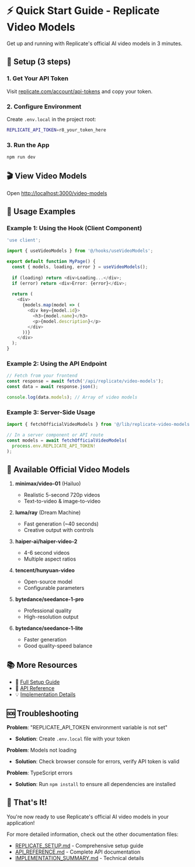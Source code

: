 # ⚡ Quick Start Guide - Replicate Video Models

Get up and running with Replicate's official AI video models in 3 minutes.

## 🚀 Setup (3 steps)

### 1. Get Your API Token
Visit [replicate.com/account/api-tokens](https://replicate.com/account/api-tokens) and copy your token.

### 2. Configure Environment
Create `.env.local` in the project root:
```bash
REPLICATE_API_TOKEN=r8_your_token_here
```

### 3. Run the App
```bash
npm run dev
```

## 🎬 View Video Models
Open [http://localhost:3000/video-models](http://localhost:3000/video-models)

## 📝 Usage Examples

### Example 1: Using the Hook (Client Component)
```typescript
'use client';

import { useVideoModels } from '@/hooks/useVideoModels';

export default function MyPage() {
  const { models, loading, error } = useVideoModels();
  
  if (loading) return <div>Loading...</div>;
  if (error) return <div>Error: {error}</div>;
  
  return (
    <div>
      {models.map(model => (
        <div key={model.id}>
          <h3>{model.name}</h3>
          <p>{model.description}</p>
        </div>
      ))}
    </div>
  );
}
```

### Example 2: Using the API Endpoint
```typescript
// Fetch from your frontend
const response = await fetch('/api/replicate/video-models');
const data = await response.json();

console.log(data.models); // Array of video models
```

### Example 3: Server-Side Usage
```typescript
import { fetchOfficialVideoModels } from '@/lib/replicate-video-models';

// In a server component or API route
const models = await fetchOfficialVideoModels(
  process.env.REPLICATE_API_TOKEN!
);
```

## 🎥 Available Official Video Models

1. **minimax/video-01** (Hailuo)
   - Realistic 5-second 720p videos
   - Text-to-video & image-to-video

2. **luma/ray** (Dream Machine)
   - Fast generation (~40 seconds)
   - Creative output with controls

3. **haiper-ai/haiper-video-2**
   - 4-6 second videos
   - Multiple aspect ratios

4. **tencent/hunyuan-video**
   - Open-source model
   - Configurable parameters

5. **bytedance/seedance-1-pro**
   - Professional quality
   - High-resolution output

6. **bytedance/seedance-1-lite**
   - Faster generation
   - Good quality-speed balance

## 📚 More Resources

- 📖 [Full Setup Guide](./REPLICATE_SETUP.md)
- 🔧 [API Reference](./API_REFERENCE.md)
- 💡 [Implementation Details](./IMPLEMENTATION_SUMMARY.md)

## 🆘 Troubleshooting

**Problem**: "REPLICATE_API_TOKEN environment variable is not set"
- **Solution**: Create `.env.local` file with your token

**Problem**: Models not loading
- **Solution**: Check browser console for errors, verify API token is valid

**Problem**: TypeScript errors
- **Solution**: Run `npm install` to ensure all dependencies are installed

## 🎉 That's It!

You're now ready to use Replicate's official AI video models in your application!

For more detailed information, check out the other documentation files:
- [REPLICATE_SETUP.md](./REPLICATE_SETUP.md) - Comprehensive setup guide
- [API_REFERENCE.md](./API_REFERENCE.md) - Complete API documentation
- [IMPLEMENTATION_SUMMARY.md](./IMPLEMENTATION_SUMMARY.md) - Technical details


